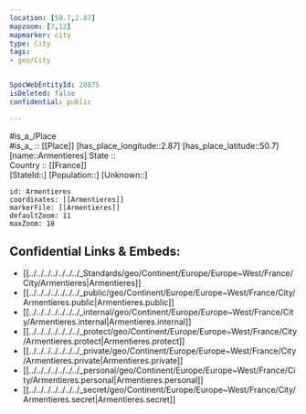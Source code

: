 ```yaml
---
location: [50.7,2.87] 
mapzoom: [7,12] 
mapmarker: city 
type: City
tags:
- geo/City


SpocWebEntityId: 28875
isDeleted: false
confidential: public

---
```

#is_a_/Place  
#is_a_ :: [[Place]] 
[has_place_longitude::2.87] 
[has_place_latitude::50.7] 
[name::Armentieres] 
State ::  
Country :: [[France]]  
[StateId::] 
[Population::] 
[Unknown::] 


```leaflet
id: Armentieres
coordinates: [[Armentieres]] 
markerFile: [[Armentieres]] 
defaultZoom: 11 
maxZoom: 18
```


## Confidential Links & Embeds: 
- [[../../../../../../../_Standards/geo/Continent/Europe/Europe~West/France/City/Armentieres|Armentieres]] 
- [[../../../../../../../_public/geo/Continent/Europe/Europe~West/France/City/Armentieres.public|Armentieres.public]] 
- [[../../../../../../../_internal/geo/Continent/Europe/Europe~West/France/City/Armentieres.internal|Armentieres.internal]] 
- [[../../../../../../../_protect/geo/Continent/Europe/Europe~West/France/City/Armentieres.protect|Armentieres.protect]] 
- [[../../../../../../../_private/geo/Continent/Europe/Europe~West/France/City/Armentieres.private|Armentieres.private]] 
- [[../../../../../../../_personal/geo/Continent/Europe/Europe~West/France/City/Armentieres.personal|Armentieres.personal]] 
- [[../../../../../../../_secret/geo/Continent/Europe/Europe~West/France/City/Armentieres.secret|Armentieres.secret]] 
